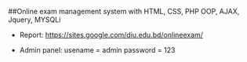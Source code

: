 ##Online exam management system with HTML, CSS, PHP OOP, AJAX, Jquery, MYSQLi

- Report: https://sites.google.com/diu.edu.bd/onlineexam/

- Admin panel:
usename = admin
password = 123
